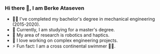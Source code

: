 ### Hi there 👋, I am Berke Ataseven

- 👨‍🎓 I've completed my bachelor's degree in mechanical engineering (2015-2020).
- 📖 Currently, I am studying for a master's degree.
- 🤖 My area of research is robotics and haptics.
- 🚩 I love working on complex engineering projects.
- ⚡ Fun fact: I am a cross continental swimmer 🏊‍♂️.



<!--
**bataseven/bataseven** is a ✨ _special_ ✨ repository because its `README.md` (this file) appears on your GitHub profile.

Here are some ideas to get you started:

- 🔭 I’m currently working on ...
- 🌱 I’m currently learning ...
- 👯 I’m looking to collaborate on ...
- 🤔 I’m looking for help with ...
- 💬 Ask me about ...
- 📫 How to reach me: ...
- 😄 Pronouns: ...
- ⚡ Fun fact: ...
-->
